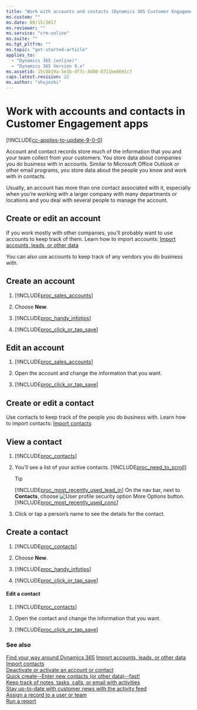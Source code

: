 ```yaml
---
title: "Work with accounts and contacts (Dynamics 365 Customer Engagement)| MicrosoftDocs"
ms.custom: ""
ms.date: 09/15/2017
ms.reviewer: ""
ms.service: "crm-online"
ms.suite: ""
ms.tgt_pltfrm: ""
ms.topic: "get-started-article"
applies_to: 
  - "Dynamics 365 (online)"
  - "Dynamics 365 Version 9.x"
ms.assetid: 15c8b19a-5e1b-4f7c-8d00-0711be8691cf
caps.latest.revision: 22
ms.author: "shujoshi"
---
```

# Work with accounts and contacts in Customer Engagement apps

[!INCLUDE[cc-applies-to-update-9-0-0](../includes/cc_applies_to_update_9_0_0.md)]

Account and contact records store much of the information that you and your team collect from your customers.
You store data about companies you do business with in accounts. Similar to Microsoft Office Outlook or other email programs, you store data about the people you know and work with in contacts.

Usually, an account has more than one contact associated with it, especially when you’re working with a larger company with many departments or locations and you deal with several people to manage the account.
 
## Create or edit an account
If you work mostly with other companies, you’ll probably want to use accounts to keep track of them. Learn how to import accounts: [Import accounts, leads, or other data](../basics/import-accounts-leads-other-data.md)    
  
 You can also use accounts to keep track of any vendors you do business with.  
  
## Create an account  
  
1. [!INCLUDE[proc_sales_accounts](../includes/proc-sales-accounts.md)]  
  
2. Choose **New**.  
  
3. [!INCLUDE[proc_handy_infotips](../includes/proc-handy-infotips.md)]  
  
4. [!INCLUDE[proc_click_or_tap_save](../includes/proc-click-or-tap-save.md)]  
  
## Edit an account  
  
1. [!INCLUDE[proc_sales_accounts](../includes/proc-sales-accounts.md)]  
  
2. Open the account and change the information that you want.  
  
3. [!INCLUDE[proc_click_or_tap_save](../includes/proc-click-or-tap-save.md)]  

## Create or edit a contact
Use contacts to keep track of the people you do business with. Learn how to import contacts: [Import contacts](../basics/import-contacts.md)   
  
## View a contact  
  
1. [!INCLUDE[proc_contacts](../includes/proc-contacts.md)]  
  
2. You’ll see a list of your active contacts. [!INCLUDE[proc_need_to_scroll](../includes/proc-need-to-scroll.md)]  
  
   > [!TIP]
   > [!INCLUDE[proc_most_recently_used_lead_in](../includes/proc-most-recently-used-lead-in.md)] On the nav bar, next to **Contacts**, choose ![User profile security option More Options button](../basics/media/user-profile-security-option-more-button.gif "User profile security option More Options button"). [!INCLUDE[proc_most_recently_used_conc](../includes/proc-most-recently-used-conc.md)]  
  
3. Click or tap a person’s name to see the details for the contact.  
  
## Create a contact  
  
1. [!INCLUDE[proc_contacts](../includes/proc-contacts.md)]  
  
2. Choose **New**.  
  
3. [!INCLUDE[proc_handy_infotips](../includes/proc-handy-infotips.md)]  
  
4. [!INCLUDE[proc_click_or_tap_save](../includes/proc-click-or-tap-save.md)]  
  
#### Edit a contact  
  
1. [!INCLUDE[proc_contacts](../includes/proc-contacts.md)]  
  
2. Open the contact and change the information that you want.  
  
3. [!INCLUDE[proc_click_or_tap_save](../includes/proc-click-or-tap-save.md)]  

### See also  
 [Find your way around Dynamics 365](../basics/navigation-customer-engagement-enterprise.md)
 [Import accounts, leads, or other data](../basics/import-accounts-leads-other-data.md)   
 [Import contacts](../basics/import-contacts.md)    
 [Deactivate or activate an account or contact](../basics/deactivate-activate-account-contact.md)   
 [Quick create--Enter new contacts (or other data)--fast!](../basics/quick-create-enter-data-fast.md)   
 [Keep track of notes, tasks, calls, or email with activities](../basics/work-with-activities.md)   
 [Stay up-to-date with customer news with the activity feed](../basics/stay-up-date-with-customer-news-with-activity-feed.md)   
 [Assign a record to a user or team](../basics/assign-record-user-team.md)   
 [Run a report](../basics/run-report.md)   
